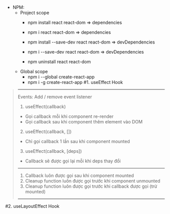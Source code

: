 - NPM:
    - Project scope
        - npm install react react-dom => dependencies
        - npm i react react-dom => dependencies

        - npm install --save-dev react react-dom => devDependencies
        - npm i --save-dev react react-dom => devDependencies

        - npm uninstall react react-dom
    - Global scope
        - npm i --global create-react-app
        - npm i -g create-react-app
#1. useEffect Hook
>----------------------------------------------------------------
> Events: Add / remove event listener
> 1. useEffect(callback)
>  - Gọi callback mỗi khi component re-render
>  - Gọi callback sau khi component thêm element vào DOM
> 2. useEffect(callback, [])
>  - Chỉ gọi callback 1 lần sau khi component mounted
> 3. useEffect(callback, [deps])
>  - Callback sẽ được gọi lại mỗi khi deps thay đổi
> ---------------------
> 1. Callback luôn được gọi sau khi component mounted
> 2. Cleanup function luôn được gọi trước khi component unmounted
> 3. Cleanup function luôn được gọi trước khi callback được gọi (trừ mounted)
> ----------------------------------------------------------------


#2. useLayoutEffect Hook
